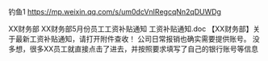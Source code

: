 钓鱼1 
https://mp.weixin.qq.com/s/um0dcVnIRegcqNn2qDUWDg

XX财务部
XX财务部5月份员工工资补贴通知
工资补贴通知.doc
【XX财务部】关于最新工资补贴通知，请打开附件查收！
公司日常报销也确实需要提供账号。 没多想，很多XX员工就直接点击了进去，并按照要求填写了自己的银行账号等信息
